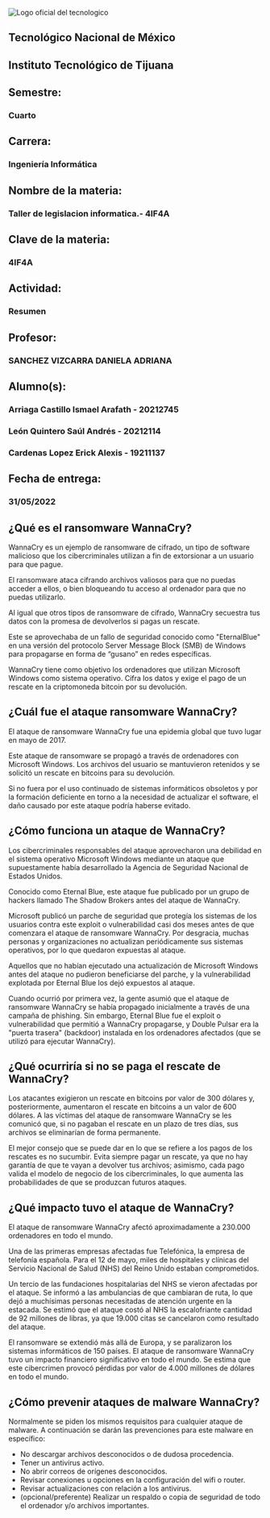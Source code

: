 ![Logo oficial del tecnologico](https://www.tijuana.tecnm.mx/wp-content/uploads/2021/08/liston-de-logos-oficiales-educacion-tecnm-FEB-2021-1568x287.jpg)

## **Tecnológico Nacional de México**

## **Instituto Tecnológico de Tijuana**
## Semestre:
### Cuarto

## Carrera:
### Ingeniería Informática
## Nombre de la materia:
### Taller de legislacion informatica.- 4IF4A
## Clave de la materia:
### 4IF4A

## Actividad:
### Resumen 
## Profesor:
### SANCHEZ VIZCARRA DANIELA ADRIANA
## Alumno(s):
### Arriaga Castillo Ismael Arafath - 20212745
### León Quintero Saúl Andrés - 20212114
### Cardenas Lopez Erick Alexis - 19211137
## Fecha de entrega:
### 31/05/2022



## ¿Qué es el ransomware WannaCry?
WannaCry es un ejemplo de ransomware de cifrado, un tipo de software malicioso que los cibercriminales utilizan a fin de extorsionar a un usuario para que pague.

El ransomware ataca cifrando archivos valiosos para que no puedas acceder a ellos, o bien bloqueando tu acceso al ordenador para que no puedas utilizarlo.

Al igual que otros tipos de ransomware de cifrado, WannaCry secuestra tus datos con la promesa de devolverlos si pagas un rescate.

Este se aprovechaba de un fallo de seguridad conocido como "EternalBlue" en una versión del protocolo Server Message Block (SMB) de Windows para propagarse en forma de “gusano” en redes específicas.

WannaCry tiene como objetivo los ordenadores que utilizan Microsoft Windows como sistema operativo. Cifra los datos y exige el pago de un rescate en la criptomoneda bitcoin por su devolución.

## ¿Cuál fue el ataque ransomware WannaCry?
El ataque de ransomware WannaCry fue una epidemia global que tuvo lugar en mayo de 2017.

Este ataque de ransomware se propagó a través de ordenadores con Microsoft Windows. Los archivos del usuario se mantuvieron retenidos y se solicitó un rescate en bitcoins para su devolución.

Si no fuera por el uso continuado de sistemas informáticos obsoletos y por la formación deficiente en torno a la necesidad de actualizar el software, el daño causado por este ataque podría haberse evitado.

## ¿Cómo funciona un ataque de WannaCry?
Los cibercriminales responsables del ataque aprovecharon una debilidad en el sistema operativo Microsoft Windows mediante un ataque que supuestamente había desarrollado la Agencia de Seguridad Nacional de Estados Unidos.

Conocido como Eternal Blue, este ataque fue publicado por un grupo de hackers llamado The Shadow Brokers antes del ataque de WannaCry.

Microsoft publicó un parche de seguridad que protegía los sistemas de los usuarios contra este exploit o vulnerabilidad casi dos meses antes de que comenzara el ataque de ransomware WannaCry. Por desgracia, muchas personas y organizaciones no actualizan periódicamente sus sistemas operativos, por lo que quedaron expuestas al ataque.

Aquellos que no habían ejecutado una actualización de Microsoft Windows antes del ataque no pudieron beneficiarse del parche, y la vulnerabilidad explotada por Eternal Blue los dejó expuestos al ataque.



Cuando ocurrió por primera vez, la gente asumió que el ataque de ransomware WannaCry se había propagado inicialmente a través de una campaña de phishing. Sin embargo, Eternal Blue fue el exploit o vulnerabilidad que permitió a WannaCry propagarse, y Double Pulsar era la "puerta trasera" (backdoor) instalada en los ordenadores afectados (que se utilizó para ejecutar WannaCry).

## ¿Qué ocurriría si no se paga el rescate de WannaCry?
Los atacantes exigieron un rescate en bitcoins por valor de 300 dólares y, posteriormente, aumentaron el rescate en bitcoins a un valor de 600 dólares. A las víctimas del ataque de ransomware WannaCry se les comunicó que, si no pagaban el rescate en un plazo de tres días, sus archivos se eliminarían de forma permanente.

El mejor consejo que se puede dar en lo que se refiere a los pagos de los rescates es no sucumbir. Evita siempre pagar un rescate, ya que no hay garantía de que te vayan a devolver tus archivos; asimismo, cada pago valida el modelo de negocio de los cibercriminales, lo que aumenta las probabilidades de que se produzcan futuros ataques.

## ¿Qué impacto tuvo el ataque de WannaCry?
El ataque de ransomware WannaCry afectó aproximadamente a 230.000 ordenadores en todo el mundo.

Una de las primeras empresas afectadas fue Telefónica, la empresa de telefonía española. Para el 12 de mayo, miles de hospitales y clínicas del Servicio Nacional de Salud (NHS) del Reino Unido estaban comprometidos.

Un tercio de las fundaciones hospitalarias del NHS se vieron afectadas por el ataque. Se informó a las ambulancias de que cambiaran de ruta, lo que dejó a muchísimas personas necesitadas de atención urgente en la estacada. Se estimó que el ataque costó al NHS la escalofriante cantidad de 92 millones de libras, ya que 19.000 citas se cancelaron como resultado del ataque.

El ransomware se extendió más allá de Europa, y se paralizaron los sistemas informáticos de 150 países. El ataque de ransomware WannaCry tuvo un impacto financiero significativo en todo el mundo. Se estima que este cibercrimen provocó pérdidas por valor de 4.000 millones de dólares en todo el mundo.

## ¿Cómo prevenir ataques de malware WannaCry?
Normalmente se piden los mismos requisitos para cualquier ataque de malware. A continuación se darán las prevenciones para este malware en específico:
- No descargar archivos desconocidos o de dudosa procedencia.
- Tener un antivirus activo.
- No abrir correos de orígenes desconocidos.
- Revisar conexiones u opciones en la configuración del wifi o router.
- Revisar actualizaciones con relación a los antivirus.
- (opcional/preferente) Realizar un respaldo o copia de seguridad de todo el ordenador y/o archivos importantes.
